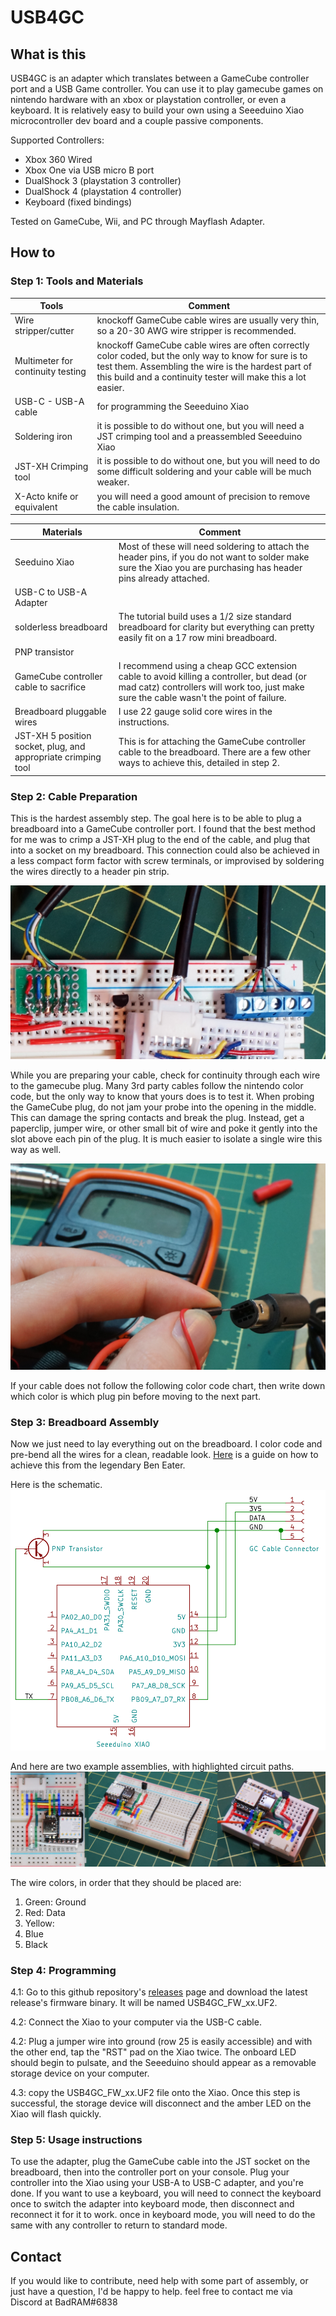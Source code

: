 # USB4GC

## What is this
USB4GC is an adapter which translates between a GameCube controller port and a USB Game controller. You can use it to play gamecube games on nintendo hardware with an xbox or playstation controller, or even a keyboard. It is relatively easy to build your own using a Seeeduino Xiao microcontroller dev board and a couple passive components.

Supported Controllers:
 - Xbox 360 Wired
 - Xbox One via USB micro B port
 - DualShock 3 (playstation 3 controller)
 - DualShock 4 (playstation 4 controller)
 - Keyboard (fixed bindings)

Tested on GameCube, Wii, and PC through Mayflash Adapter.


## How to

### Step 1: Tools and Materials

Tools | Comment
-|-
Wire stripper/cutter | knockoff GameCube cable wires are usually very thin, so a 20-30 AWG wire stripper is recommended.
Multimeter for continuity testing | knockoff GameCube cable wires are often correctly color coded, but the only way to know for sure is to test them. Assembling the wire is the hardest part of this build and a continuity tester will make this a lot easier.
USB-C - USB-A cable | for programming the Seeeduino Xiao
Soldering iron | it is possible to do without one, but you will need a JST crimping tool and a preassembled Seeeduino Xiao
JST-XH Crimping tool | it is possible to do without one, but you will need to do some difficult soldering and your cable will be much weaker.
X-Acto knife or equivalent | you will need a good amount of precision to remove the cable insulation.

Materials | Comment
-|-
Seeduino Xiao | Most of these will need soldering to attach the header pins, if you do not want to solder make sure the Xiao you are purchasing has header pins already attached.
USB-C to USB-A Adapter | 
solderless breadboard | The tutorial build uses a 1/2 size standard breadboard for clarity but everything can pretty easily fit on a 17 row mini breadboard.
PNP transistor | 
GameCube controller cable to sacrifice | I recommend using a cheap GCC extension cable to avoid killing a controller, but dead (or mad catz) controllers will work too, just make sure the cable wasn't the point of failure.
Breadboard pluggable wires | I use 22 gauge solid core wires in the instructions.
JST-XH 5 position socket, plug, and appropriate crimping tool | This is for attaching the GameCube controller cable to the breadboard. There are a few other ways to achieve this, detailed in step 2.

### Step 2: Cable Preparation

This is the hardest assembly step. The goal here is to be able to plug a breadboard into a GameCube controller port. I found that the best method for me was to crimp a JST-XH plug to the end of the cable, and plug that into a socket on my breadboard. This connection could also be achieved in a less compact form factor with screw terminals, or improvised by soldering the wires directly to a header pin strip.

![Schematic.png](https://github.com/BadRAM/USB4GC/blob/main/docs/Connectors.png)

While you are preparing your cable, check for continuity through each wire to the gamecube plug. Many 3rd party cables follow the nintendo color code, but the only way to know that yours does is to test it. When probing the GameCube plug, do not jam your probe into the opening in the middle. This can damage the spring contacts and break the plug. Instead, get a paperclip, jumper wire, or other small bit of wire and poke it gently into the slot above each pin of the plug. It is much easier to isolate a single wire this way as well.

![Schematic.png](https://github.com/BadRAM/USB4GC/blob/main/docs/Probing.png)

If your cable does not follow the following color code chart, then write down which color is which plug pin before moving to the next part.




<!-- 2.1: Decide how long you want your adapter's cable to be, then cut your GameCube controller cable to that length, plus about 2 centimeters.

2.2: Carefully cut away 1.5 cm of the rubber cable insulation, and then peel back the foil shielding around the wire bundle (if present). Check that none of the wires have been damaged or removed in the procedure. If any of them have, cut the entire cable off just above the damage and start again.

2.3: Strip the top 3mm of each wire. Once they are all stripped, test each one for continuity to each pin of the gamecube plug. If any of them do not make continuity, or make continuity at more than one pin, check the whole cable for damage. if the cable has been damaged, cut just below that and return to step 2.1. If the cable colors do not match the provided diagram, Draw your own with the correct colors and remember to use it in step 2.6. The two ground wires are interchangable, we are going to tie them together in part 3 anyway so don't sweat mixing them up. If your wire stripper is too big and strong for the pathetic wires they use in these cables, try the technique in fig. C, where you hold the wire against the back of the stripper with your thumb, and pull the wire out perpendicular.

2.4: If there is a wire connected to shield (this is often not insulated), cut it down to the edge of the cable insulation to get it out of the way.

2.5: Crimp JST-XH connectors to the ends of all the remaining wires. Refer to [this](https://iotexpert.com/jst-connector-crimping-insanity/) guide if you need help, but stop short of inserting the crimped wires into the plug housing.

2.6: Insert the crimped wires into the housing according to this diagram and the color chart from step 2.3.

2.7: perform one final continuity check and you are done! proceed to Step 3.


2b.1: Perform 2.1 through 2.4, but cut away much more cable insulation, and strip at least 5mm from the wires.

2b.2: break off a segment of perfboard -->


### Step 3: Breadboard Assembly

Now we just need to lay everything out on the breadboard. I color code and pre-bend all the wires for a clean, readable look. [Here](https://www.youtube.com/watch?v=PE-_rJqvDhQ) is a guide on how to achieve this from the legendary Ben Eater.

Here is the schematic.
![Schematic.png](https://github.com/BadRAM/USB4GC/blob/main/docs/Schematic.png)

And here are two example assemblies, with highlighted circuit paths.
![Schematic.png](https://github.com/BadRAM/USB4GC/blob/main/docs/BBExample.png)

The wire colors, in order that they should be placed are:
 1. Green: Ground
 2. Red: Data
 3. Yellow: 
 4. Blue
 5. Black


<!-- 3.1: Place the JST socket, Seeeduino Xiao, and PNP transistor. Make sure the transistor's Flat side is facing outwards, towards the near edge of the breadboard.

3.2: Place all the green wires.

3.3: Place all the red wires.

3.4: Place all the yellow and blue wires.

3.5: Place all the black wires. -->


### Step 4: Programming

4.1: Go to this github repository's [releases](https://github.com/BadRAM/USB4GCsecret/releases) page and download the latest release's firmware binary. It will be named USB4GC_FW_xx.UF2.

4.2: Connect the Xiao to your computer via the USB-C cable.

4.2: Plug a jumper wire into ground (row 25 is easily accessible) and with the other end, tap the "RST" pad on the Xiao twice. The onboard LED should begin to pulsate, and the Seeeduino should appear as a removable storage device on your computer.

4.3: copy the USB4GC_FW_xx.UF2 file onto the Xiao. Once this step is successful, the storage device will disconnect and the amber LED on the Xiao will flash quickly.


### Step 5: Usage instructions

To use the adapter, plug the GameCube cable into the JST socket on the breadboard, then into the controller port on your console. Plug your controller into the Xiao using your USB-A to USB-C adapter, and you're done. If you want to use a keyboard, you will need to connect the keyboard once to switch the adapter into keyboard mode, then disconnect and reconnect it for it to work. once in keyboard mode, you will need to do the same with any controller to return to standard mode.


## Contact

If you would like to contribute, need help with some part of assembly, or just have a question, I'd be happy to help. feel free to contact me via Discord at BadRAM#6838
